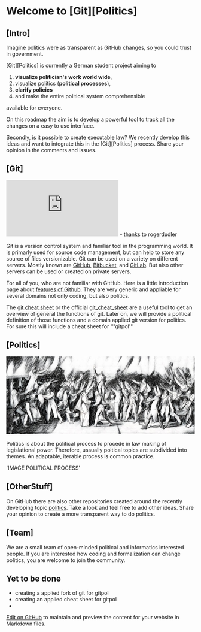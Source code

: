 # Welcome to [Git][Politics]

## [Intro]

Imagine politics were as transparent as GitHub changes, so you could trust in government.

[Git][Politics] is currently a German student project aiming to 

1. **visualize politician's work world wide**,
2. visualize politics (**political processes**),
3. **clarify policies**
4. and make the entire political system comprehensible 

available for everyone. 



On this roadmap the aim is to develop a powerful tool to track all the changes on a easy to use interface. 

Secondly, is it possible to create executable law? We recently develop this ideas and want to integrate this in the [Git][Politics] process. Share your opinion in the comments and issues.

## [Git] 

![Git Guide](https://github.com/rogerdudler/git-guide/blob/gh-pages/files/git_cheat_sheet.pdf) - thanks to rogerdudler

Git is a version control system and familiar tool in the programming world. It is primarly used for source code management, but can help to store any source of files versionizable. Git can be used on a variety on different servers. Mostly known are [GitHub](https://github.com), [Bitbucket](https://bitbucket.com), and [GitLab](https://gitlab.com). But also other servers can be used or created on private servers.

For all of you, who are not familiar with GitHub. Here is a little introduction page about [features of Github](https://github.com/features). They are very generic and appliable for several domains not only coding, but also politics. 


The [git cheat sheet](https://www.git-tower.com/blog/git-cheat-sheet) or the official [git_cheat_sheet](https://github.github.com/training-kit/) are a useful tool to get an overview of general the functions of git. Later on, we will provide a political definition of those functions and a domain applied git version for politics. For sure this will include a cheat sheet for '''gitpol'''

## [Politics]

![Politics](Politics.jpeg)

Politics is about the political process to procede in law making of legislational power. Therefore, ussually poltical topics are subdivided into themes. An adaptable, iterable process is common practice. 

'IMAGE POLITICAL PROCESS'



## [OtherStuff]

On GitHub there are also other repositories created around the recently developing topic [politics](https://github.com/topics/politics). Take a look and feel free to add other ideas. Share your opinion to create a more transparent way to do politics. 

## [Team]

We are a small team of open-minded political and informatics interested people. 
If you are interested how coding and formalization can change politics, you are welcome to join the community.


## Yet to be done

- creating a applied fork of git for gitpol
- creating an applied cheat sheet for gitpol
- 

[Edit on GitHub](https://github.com/sebastianwindeck/GitPolitics/masterdocs/README.md) to maintain and preview the content for your website in Markdown files.


